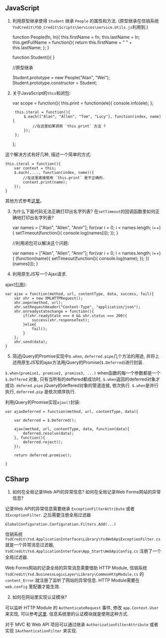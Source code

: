 ﻿## JavaScript
 
1. 利用原型继承使得 `Student` 继承 `People` 的属性和方法. (原型继承在信销系统 `YsdCredit\YSD_Credit\Scripts\Services\service.Utils.js`利用到.)

	function People(fn, ln){
		this.firstName = fn;
		this.lastName = ln;
		this.getFullName = function(){
			return this.firstName + " " + this.lastName;
		};
	}

	function Student(){ }


	//原型继承

	Student.prototype = new People("Alan", "Wei");
	Student.prototype.constructor = Student;



2. 关于JavaScript的`this`和闭包: 

	var scope = function(){
		this.print = function(ele){
			console.info(ele);
		};

		this.iteral = function(){
			$.each(["Alan", "Allen", "Tom", "Lucy"], function(index, name){
				//在这里如果调用 `this.print` 方法 ?
			});
		};
	};

这个解决方式有好几种, 描述一个简单的方式:

	this.iteral = function(){
		var context = this;
		$.each(...., function(index, name)({
			//在这里直接使用 `this.print` 是不正确的.
			context.print(name);
		});
	}

其他方式参考[这里](https://github.com/Allen-Wei/GitBlog/blob/master/JavaScript/About_Closure.md)。

	
3. 为什么下面代码无法正确打印出名字列表? 在`setTimeout`的回调函数里如何正确地打印出名字列表? 

	var names = ["Alan", "Allen", "Annr"];
	for(var i = 0; i < names.length; i++){
		setTimeout(function(){
			console.log(names[i]);
		});
	}


	//利用闭包可以解决这个问题: 

	var names = ["Alan", "Allen", "Annr"];
	for(var i = 0; i < names.length; i++){
		(function(name){
			setTimeout(function(){
				console.log(name);
			});
		})(names[i]);
	}

4. 利用原生JS写一个Ajax请求. 
	
ajax([引用](https://developer.mozilla.org/en-US/docs/AJAX/Getting_Started)): 

	var ajax = function(method, url, contentType, data, success, fail){
		var xhr = new XMLHTTPRequest();
		xhr.oepn(method, url);
		xhr.setRequestHeader("Content-Type", "application/json");
		xhr.onreadystatechange = function(){
			if(xhr.readyState === 4 && xhr.status === 200){
				success(xhr.responseText);
			}else{
				fail();
			}
		};
		xhr.send(data);
	}


5. 简述jQuery的Promise实现中`$.when`, `deferred.pipe`几个方法的用途, 并将上述用原生JS写的ajax方法用jQuery的Promise(`$.Deferred`)进行封装.

`$.when(promise1, promise2, promise3, ...)` when函数的每一个参数都是一个 `$.Deffered` 对象, 只有当所有的deffered都成功时, `$.when`返回的deferred对象才成功.
`defered.pipe` jQuery的deffered对象的管道连接, 依次执行. `$.when`是并行执行, `deferred.pip` 是依次顺序执行.

利用jQuery的Promise实现`ajax()`封装: 

	var ajaxDeferred = function(method, url, contentType, data){

		var deferred = $.Deferred();

		ajax(method, url, contentType, data, function(data){
			deferred.resolve(data);
		}, function(){
			deferred.reject();
		});

		return deferred.promise();
		
	}

## CSharp

1. 如何在全局记录Web API的异常信息? 如何在全局记录Web Forms网站的异常信息?

记录Web API的异常信息需要继承 `ExceptionFilterAttribute` 或者 `IExceptionFilter`. 之后需要注册全局过滤器

	GlobalConfiguration.Configuration.Filters.Add(...)

信销系统 `YsdCredit\Ysd.ApplicationInterface\Library\YsdWebApiExceptionFilter.cs` 就是一个异常消息过滤器, `YsdCredit\Ysd.ApplicationInterface\App_Start\WebApiConfig.cs` 注册了一个全局过滤器.

Web Forms网站的记录全局的异常消息需要借助 HTTP Module, 信销系统 `YsdCredit\Ysd.BusinessLogicLayer\Library\CommonHttpModule.cs` 的 `content_Error` 就注册了监听了网站的异常信息.
HTTP Module需要在 `web.config` 里配置才能生效.

2. 如何在网站里实现认证模块?

可以监听 HTTP Module 的 `AuthenticateRequest` 事件, 修改 `app.Context.User` 来实现, 可以参考[这里](https://github.com/Allen-Wei/Alan.Authentication.Old/blob/master/Alan.Authentication/AuthModule.cs). 信息系统里的认证模块就是使用这种方式.

对于 MVC 和 Web API 项目可以通过继承 `AuthorizationFilterAttribute` 或者实现 `IAuthenticationFilter` 来实现.

